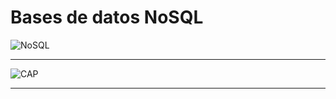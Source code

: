 # Bases de datos NoSQL

![NoSQL](https://francoistoquer.com/img/nosql.png)

---

![CAP](https://lh3.googleusercontent.com/agYqNtr4FLP70zAVsnRl7s_R8mHPojbgHpXcbD-5VGhYz4ilI1pMDKLb77girBsQwusf41Zbj9EKYA=w1366-h655-rw)

---

